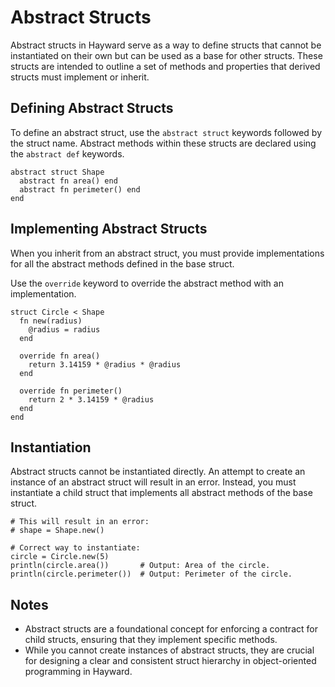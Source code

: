 # Abstract Structs

Abstract structs in Hayward serve as a way to define structs that cannot be instantiated on their own but can be used as a base for other structs. These structs are intended to outline a set of methods and properties that derived structs must implement or inherit.

## Defining Abstract Structs

To define an abstract struct, use the `abstract struct` keywords followed by the struct name. Abstract methods within these structs are declared using the `abstract def` keywords.

```hayward
abstract struct Shape
  abstract fn area() end
  abstract fn perimeter() end
end
```

## Implementing Abstract Structs

When you inherit from an abstract struct, you must provide implementations for all the abstract methods defined in the base struct.

Use the `override` keyword to override the abstract method with an implementation.

```hayward
struct Circle < Shape
  fn new(radius)
    @radius = radius
  end

  override fn area()
    return 3.14159 * @radius * @radius
  end

  override fn perimeter()
    return 2 * 3.14159 * @radius
  end
end
```

## Instantiation

Abstract structs cannot be instantiated directly. An attempt to create an instance of an abstract struct will result in an error. Instead, you must instantiate a child struct that implements all abstract methods of the base struct.

```hayward
# This will result in an error:
# shape = Shape.new()

# Correct way to instantiate:
circle = Circle.new(5)
println(circle.area())       # Output: Area of the circle.
println(circle.perimeter())  # Output: Perimeter of the circle.
```

## Notes

- Abstract structs are a foundational concept for enforcing a contract for child structs, ensuring that they implement specific methods.
- While you cannot create instances of abstract structs, they are crucial for designing a clear and consistent struct hierarchy in object-oriented programming in Hayward.
